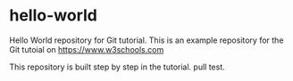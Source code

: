 # hello-world
Hello World repository for Git tutorial.
This is an example repository for the Git tutoial on https://www.w3schools.com

This repository is built step by step in the tutorial.
pull test.
